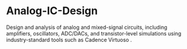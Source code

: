 # Analog-IC-Design
Design and analysis of analog and mixed-signal circuits, including amplifiers, oscillators, ADC/DACs, and transistor-level simulations using industry-standard tools such as Cadence Virtuoso .
